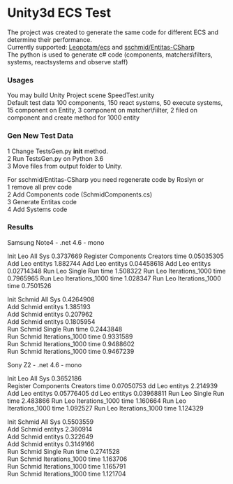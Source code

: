 # Unity3d ECS Test

The project was created to generate the same code for different ECS and determine their performance.  
Currently supported: [Leopotam/ecs](https://github.com/Leopotam/ecs) and [sschmid/Entitas-CSharp](https://github.com/sschmid/Entitas-CSharp)  
The python is used to generate c# code (components, matchers\filters, systems, reactsystems and observe staff)  

### Usages

You may build Unity Project scene SpeedTest.unity  
Default test data 100 components, 150 react systems, 50 execute systems, 15 component on Entity, 3 component on matcher\fiilter, 2 filed on component and create method for 1000 entity  

### Gen New Test Data

1 Change TestsGen.py  __init__ method.  
2 Run TestsGen.py on Python 3.6  
3 Move files from output folder to Unity.  

For sschmid/Entitas-CSharp you need regenerate code by Roslyn or  
1 remove all prev code  
2 Add Components code (SchmidComponents.cs)  
3 Generate Entitas code  
4 Add Systems code  


### Results

Samsung Note4 - .net 4.6 - mono 

Init Leo All Sys 0.3737669
Register Components Creators time 0.05035305
Add Leo entitys 1.882744
Add Leo entitys 0.04458618
Add Leo entitys 0.02714348
Run Leo Single Run time 1.508322
Run Leo Iterations_1000 time 0.7965965
Run Leo Iterations_1000 time 1.028347
Run Leo Iterations_1000 time 0.7501526

Init Schmid All Sys 0.4264908  
Add Schmid entitys 1.385193  
Add Schmid entitys 0.207962  
Add Schmid entitys 0.1805954  
Run Schmid Single Run time 0.2443848  
Run Schmid Iterations_1000 time 0.9331589  
Run Schmid Iterations_1000 time 0.9488602  
Run Schmid Iterations_1000 time 0.9467239  

Sony Z2 - .net 4.6 - mono  

Init Leo All Sys 0.3652186  
Register Components Creators time 0.07050753
dd Leo entitys 2.214939
Add Leo entitys 0.05776405
dd Leo entitys 0.03968811
Run Leo Single Run time 2.483866
Run Leo Iterations_1000 time 1.160664
Run Leo Iterations_1000 time 1.092527
Run Leo Iterations_1000 time 1.124329

Init Schmid All Sys 0.5503559  
Add Schmid entitys 2.360914  
Add Schmid entitys 0.322649  
Add Schmid entitys 0.3149166  
Run Schmid Single Run time 0.2741528  
Run Schmid Iterations_1000 time 1.163706  
Run Schmid Iterations_1000 time 1.165791  
Run Schmid Iterations_1000 time 1.121704  



